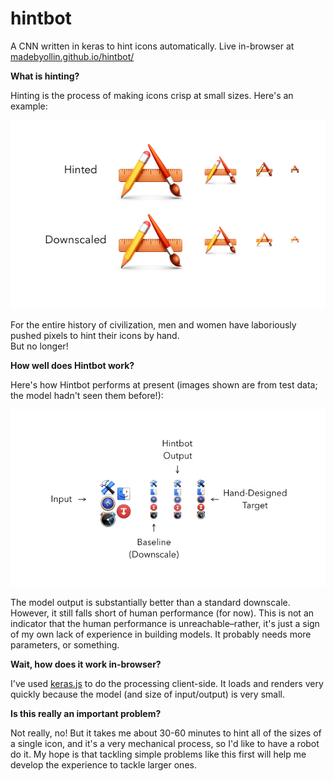 # hintbot
A CNN written in keras to hint icons automatically.  Live in-browser at [madebyollin.github.io/hintbot/](https://madebyollin.github.io/hintbot/)

**What is hinting?**

Hinting is the process of making icons crisp at small sizes.  Here's an example:

![](readme_images/comparison.png)

For the entire history of civilization, men and women have laboriously pushed pixels to hint their icons by hand.
<br/> But no longer!

**How well does Hintbot work?**

Here's how Hintbot performs at present (images shown are from test data; the model hadn't seen them before!):

![](readme_images/model_progress.png)

The model output is substantially better than a standard downscale.  However, it still falls short of human performance (for now).
This is not an indicator that the human performance is unreachable–rather, it's just a sign of my own lack of experience in building models.  It probably needs more parameters, or something.

**Wait, how does it work in-browser?**

I've used [keras.js](https://github.com/transcranial/keras-js/) to do the processing client-side.  It loads and renders very quickly because the model (and size of input/output) is very small.

**Is this really an important problem?**

Not really, no!  But it takes me about 30-60 minutes to hint all of the sizes of a single icon, and it's a very mechanical process, so I'd like to have a robot do it.  My hope is that tackling simple problems like this first will help me develop the experience to tackle larger ones.

